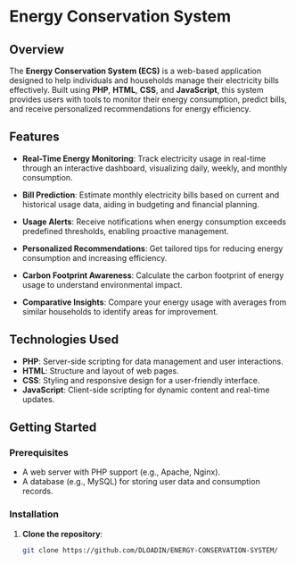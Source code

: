 # Energy Conservation System

## Overview

The **Energy Conservation System (ECS)** is a web-based application designed to help individuals and households manage their electricity bills effectively. Built using **PHP**, **HTML**, **CSS**, and **JavaScript**, this system provides users with tools to monitor their energy consumption, predict bills, and receive personalized recommendations for energy efficiency.

## Features

- **Real-Time Energy Monitoring**: Track electricity usage in real-time through an interactive dashboard, visualizing daily, weekly, and monthly consumption.
  
- **Bill Prediction**: Estimate monthly electricity bills based on current and historical usage data, aiding in budgeting and financial planning.
  
- **Usage Alerts**: Receive notifications when energy consumption exceeds predefined thresholds, enabling proactive management.
  
- **Personalized Recommendations**: Get tailored tips for reducing energy consumption and increasing efficiency.
  
- **Carbon Footprint Awareness**: Calculate the carbon footprint of energy usage to understand environmental impact.
  
- **Comparative Insights**: Compare your energy usage with averages from similar households to identify areas for improvement.

## Technologies Used

- **PHP**: Server-side scripting for data management and user interactions.
- **HTML**: Structure and layout of web pages.
- **CSS**: Styling and responsive design for a user-friendly interface.
- **JavaScript**: Client-side scripting for dynamic content and real-time updates.

## Getting Started

### Prerequisites

- A web server with PHP support (e.g., Apache, Nginx).
- A database (e.g., MySQL) for storing user data and consumption records.

### Installation

1. **Clone the repository**:
   ```bash
   git clone https://github.com/DLOADIN/ENERGY-CONSERVATION-SYSTEM/
